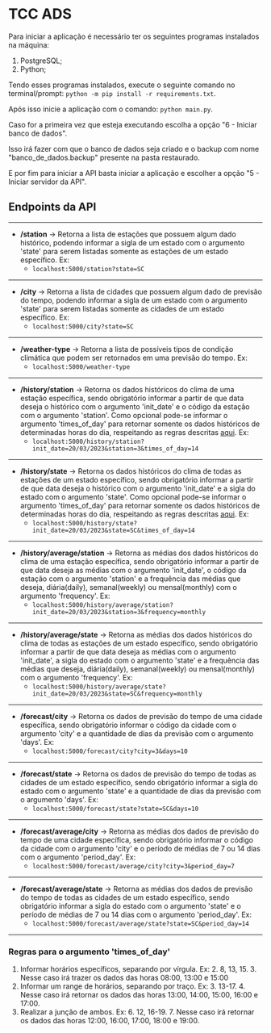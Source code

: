 # TCC ADS

Para iniciar a aplicação é necessário ter os seguintes programas instalados na máquina:
1. PostgreSQL;
2. Python;

Tendo esses programas instalados, execute o seguinte comando no terminal/prompt:
`python -m pip install -r requirements.txt`.

Após isso inicie a aplicação com o comando: `python main.py`.

Caso for a primeira vez que esteja executando escolha a opção "6 - Iniciar banco de dados".

Isso irá fazer com que o banco de dados seja criado e o backup com nome "banco_de_dados.backup" presente na pasta restaurado.

E por fim para iniciar a API basta iniciar a aplicação e escolher a opção "5 - Iniciar servidor da API".

## Endpoints da API

---
- **/station** -> Retorna a lista de estações que possuem algum dado histórico, podendo informar a sigla de um estado com o argumento 'state' para serem listadas somente as estações de um estado específico. Ex:
  - `localhost:5000/station?state=SC`

---
- **/city** -> Retorna a lista de cidades que possuem algum dado de previsão do tempo, podendo informar a sigla de um estado com o argumento 'state' para serem listadas somente as cidades de um estado específico. Ex:
  - `localhost:5000/city?state=SC`

--- 
- **/weather-type** -> Retorna a lista de possíveis tipos de condição climática que podem ser retornados em uma previsão do tempo. Ex:
  - `localhost:5000/weather-type`

---
- **/history/station** -> Retorna os dados históricos do clima de uma estação específica, sendo obrigatório informar a partir de que data deseja o histórico com o argumento 'init_date' e o código da estação com o argumento 'station'. Como opcional pode-se informar o argumento 'times_of_day' para retornar somente os dados históricos de determinadas horas do dia, respeitando as regras descritas [aqui](#regras-para-o-argumento-timesofday). Ex:
  - `localhost:5000/history/station?init_date=20/03/2023&station=3&times_of_day=14`

---
- **/history/state** -> Retorna os dados históricos do clima de todas as estações de um estado específico, sendo obrigatório informar a partir de que data deseja o histórico com o argumento 'init_date' e a sigla do estado com o argumento 'state'. Como opcional pode-se informar o argumento 'times_of_day' para retornar somente os dados históricos de determinadas horas do dia, respeitando as regras descritas [aqui](#regras-para-o-argumento-timesofday). Ex:
  - `localhost:5000/history/state?init_date=20/03/2023&state=SC&times_of_day=14`

---
- **/history/average/station** -> Retorna as médias dos dados históricos do clima de uma estação específica, sendo obrigatório informar a partir de que data deseja as médias com o argumento 'init_date', o código da estação com o argumento 'station' e a frequência das médias que deseja, diária(daily), semanal(weekly) ou mensal(monthly) com o argumento 'frequency'. Ex:
  - `localhost:5000/history/average/station?init_date=20/03/2023&station=3&frequency=monthly`

---
- **/history/average/state** -> Retorna as médias dos dados históricos do clima de todas as estações de um estado específico, sendo obrigatório informar a partir de que data deseja as médias com o argumento 'init_date', a sigla do estado com o argumento 'state' e a frequência das médias que deseja, diária(daily), semanal(weekly) ou mensal(monthly) com o argumento 'frequency'. Ex:
  - `localhost:5000/history/average/state?init_date=20/03/2023&state=SC&frequency=monthly`

---
- **/forecast/city** -> Retorna os dados de previsão do tempo de uma cidade específica, sendo obrigatório informar o código da cidade com o argumento 'city' e a quantidade de dias da previsão com o argumento 'days'. Ex:
  - `localhost:5000/forecast/city?city=3&days=10`

---
- **/forecast/state** -> Retorna os dados de previsão do tempo de todas as cidades de um estado específico, sendo obrigatório informar a sigla do estado com o argumento 'state' e a quantidade de dias da previsão com o argumento 'days'. Ex:
  - `localhost:5000/forecast/state?state=SC&days=10`

---
- **/forecast/average/city** -> Retorna as médias dos dados de previsão do tempo de uma cidade específica, sendo obrigatório informar o código da cidade com o argumento 'city' e o período de médias de 7 ou 14 dias com o argumento 'period_day'. Ex:
  - `localhost:5000/forecast/average/city?city=3&period_day=7`

---
- **/forecast/average/state** -> Retorna as médias dos dados de previsão do tempo de todas as cidades de um estado específico, sendo obrigatório informar a sigla do estado com o argumento 'state' e o período de médias de 7 ou 14 dias com o argumento 'period_day'. Ex:
  - `localhost:5000/forecast/average/state?state=SC&period_day=14`

---
### Regras para o argumento 'times_of_day'

1. Informar horários específicos, separando por vírgula. Ex:
   2. 8, 13, 15.
   3. Nesse caso irá trazer os dados das horas 08:00, 13:00 e 15:00
2. Informar um range de horários, separando por traço. Ex:
   3. 13-17. 
   4. Nesse caso irá retornar os dados das horas 13:00, 14:00, 15:00, 16:00 e 17:00.
5. Realizar a junção de ambos. Ex:
   6. 12, 16-19.
   7. Nesse caso irá retornar os dados das horas 12:00, 16:00, 17:00, 18:00 e 19:00.